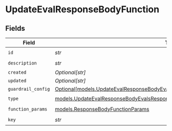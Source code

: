 # UpdateEvalResponseBodyFunction


## Fields

| Field                                                                                                                                                                      | Type                                                                                                                                                                       | Required                                                                                                                                                                   | Description                                                                                                                                                                |
| -------------------------------------------------------------------------------------------------------------------------------------------------------------------------- | -------------------------------------------------------------------------------------------------------------------------------------------------------------------------- | -------------------------------------------------------------------------------------------------------------------------------------------------------------------------- | -------------------------------------------------------------------------------------------------------------------------------------------------------------------------- |
| `id`                                                                                                                                                                       | *str*                                                                                                                                                                      | :heavy_check_mark:                                                                                                                                                         | N/A                                                                                                                                                                        |
| `description`                                                                                                                                                              | *str*                                                                                                                                                                      | :heavy_check_mark:                                                                                                                                                         | N/A                                                                                                                                                                        |
| `created`                                                                                                                                                                  | *Optional[str]*                                                                                                                                                            | :heavy_minus_sign:                                                                                                                                                         | N/A                                                                                                                                                                        |
| `updated`                                                                                                                                                                  | *Optional[str]*                                                                                                                                                            | :heavy_minus_sign:                                                                                                                                                         | N/A                                                                                                                                                                        |
| `guardrail_config`                                                                                                                                                         | [Optional[models.UpdateEvalResponseBodyEvalsResponse200ApplicationJSONGuardrailConfig]](../models/updateevalresponsebodyevalsresponse200applicationjsonguardrailconfig.md) | :heavy_minus_sign:                                                                                                                                                         | N/A                                                                                                                                                                        |
| `type`                                                                                                                                                                     | [models.UpdateEvalResponseBodyEvalsResponse200ApplicationJSONType](../models/updateevalresponsebodyevalsresponse200applicationjsontype.md)                                 | :heavy_check_mark:                                                                                                                                                         | N/A                                                                                                                                                                        |
| `function_params`                                                                                                                                                          | [models.ResponseBodyFunctionParams](../models/responsebodyfunctionparams.md)                                                                                               | :heavy_check_mark:                                                                                                                                                         | N/A                                                                                                                                                                        |
| `key`                                                                                                                                                                      | *str*                                                                                                                                                                      | :heavy_check_mark:                                                                                                                                                         | N/A                                                                                                                                                                        |